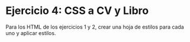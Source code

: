 # Ejercicio 4: CSS a CV y Libro 
Para los HTML de los ejercicios 1 y 2, crear una hoja de estilos para cada uno y aplicar estilos.
